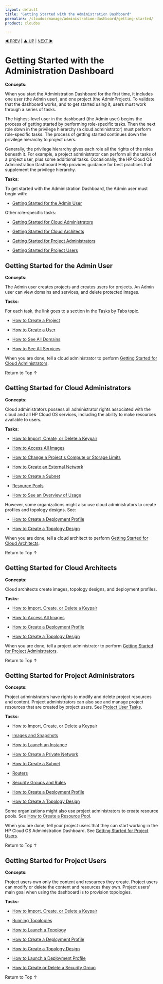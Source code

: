 ```yaml
---
layout: default
title: "Getting Started with the Administration Dashboard"
permalink: /cloudos/manage/administration-dashboard/getting-started/
product: cloudos

---
```



<a name="_top"> </a>

<script> 

function PageRefresh { 
onLoad="window.refresh"
}

PageRefresh();

</script>


<p style="font-size: small;"> <a href="/cloudos/manage/administration-dashboard/welcome/">&#9664; PREV</a> | <a href="/cloudos/manage/administration-dashboard/">&#9650; UP</a> | <a href="/cloudos/manage/administration-dashboard/topology-designs/">NEXT &#9654;</a> </p>

# Getting Started with the Administration Dashboard

**Concepts:**

When you start the Administration Dashboard for the first time, it includes one user (the Admin user), and one project (the AdminProject). 
To validate that the dashboard works, and to get started using it, users must work through a series of tasks.

The highest-level user in the dashboard (the Admin user) begins the process of getting started by performing role-specific tasks. 
Then the next role down in the privilege hierarchy (a cloud administrator) must perform role-specific tasks. The process of getting 
started continues down the privilege hierarchy to project users.

Generally, the privilege hierarchy gives each role all the rights of the roles beneath it. For example, a project administrator 
can perform all the tasks of a project user, plus some additional tasks. Occasionally, the HP Cloud OS Administration Dashboard Help 
provides guidance for best practices that supplement the privilege hierarchy.

**Tasks:**

To get started with the Administration Dashboard, the Admin user must begin with:

* [Getting Started for the Admin User](#getting-started-for-the-admin-user)

Other role-specific tasks:

* [Getting Started for Cloud Administrators](#getting-started-for-cloud-administrators) 

* [Getting Started for Cloud Architects](#getting-started-for-cloud-architects)

* [Getting Started for Project Administrators](#getting-started-for-project-administrators)

* [Getting Started for Project Users](#getting-started-for-project-users)


## Getting Started for the Admin User

**Concepts:**

The Admin user creates projects and creates users for projects. An Admin user can view domains and services, and delete protected images.

**Tasks:**

For each task, the link goes to a section in the Tasks by Tabs topic.    

* [How to Create a Project](/cloudos/manage/administration-dashboard/#how-to-create-a-project)

* [How to Create a User](/cloudos/manage/administration-dashboard/#how-to-create-a-user)

* [How to See All Domains](/cloudos/manage/administration-dashboard/#how-to-see-all-domains)

* [How to See All Services](#)

When you are done, tell a cloud administrator to perform [Getting Started for Cloud Administrators](#getting-started-for-cloud-administrators). 

<a href="#_top" style="padding:14px 0px 14px 0px; text-decoration: none;"> Return to Top &#8593; </a>


## Getting Started for Cloud Administrators

**Concepts:**

Cloud administrators possess all administrator rights associated with the cloud and all HP Cloud OS services, 
including the ability to make resources available to users.

**Tasks:**

* [How to Import, Create, or Delete a Keypair](#)

* [How to Access All Images](#)

* [How to Change a Project's Compute or Storage Limits](#)

* [How to Create an External Network](#)

* [How to Create a Subnet](#)

* [Resource Pools](#)

* [How to See an Overview of Usage](#)

However, some organizations might also use cloud administrators to create profiles and topology designs. See:

* [How to Create a Deployment Profile](#)

* [How to Create a Topology Design](#)

When you are done, tell a cloud architect to perform [Getting Started for Cloud Architects](#getting-started-for-cloud-architects). 

<a href="#_top" style="padding:14px 0px 14px 0px; text-decoration: none;"> Return to Top &#8593; </a>

## Getting Started for Cloud Architects

**Concepts:**

Cloud architects create images, topology designs, and deployment profiles.

**Tasks:**

* [How to Import, Create, or Delete a Keypair](#)

* [How to Access All Images](#)

* [How to Create a Deployment Profile](#)

* [How to Create a Topology Design](#)

When you are done, tell a project administrator to perform [Getting Started for Project Administrators](#getting-started-for-project-administrators).

<a href="#_top" style="padding:14px 0px 14px 0px; text-decoration: none;"> Return to Top &#8593; </a>


## Getting Started for Project Administrators

**Concepts:**

Project administrators have rights to modify and delete project resources and content. Project administrators can also see 
and manage project resources that are created by project users. See [Project User Tasks](#).

**Tasks:**

* [How to Import, Create, or Delete a Keypair](#)

* [Images and Snapshots](#)

* [How to Launch an Instance](#)

* [How to Create a Private Network](#)

* [How to Create a Subnet](#)

* [Routers](#)

* [Security Groups and Rules](#)

* [How to Create a Deployment Profile](#)

* [How to Create a Topology Design](#)

Some organizations might also use project administrators to create resource pools. See [How to Create a Resource Pool](#).

When you are done, tell your project users that they can start working in the HP Cloud OS Administration Dashboard. 
See [Getting Started for Project Users](#getting-started-for-project-users).

<a href="#_top" style="padding:14px 0px 14px 0px; text-decoration: none;"> Return to Top &#8593; </a>


## Getting Started for Project Users

**Concepts:**

Project users own only the content and resources they create. Project users can modify or delete the content and resources they own. 
Project users' main goal when using the dashboard is to provision topologies.

**Tasks:**

* [How to Import, Create, or Delete a Keypair](#)

* [Running Topologies](#)

* [How to Launch a Topology](#)

* [How to Create a Deployment Profile](#)

* [How to Create a Topology Design](#)

* [How to Launch a Deployment Profile](#)

* [How to Create or Delete a Security Group](#)

<a href="#_top" style="padding:14px 0px 14px 0px; text-decoration: none;"> Return to Top &#8593; </a>
